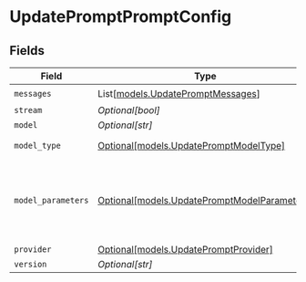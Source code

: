# UpdatePromptPromptConfig


## Fields

| Field                                                                                    | Type                                                                                     | Required                                                                                 | Description                                                                              |
| ---------------------------------------------------------------------------------------- | ---------------------------------------------------------------------------------------- | ---------------------------------------------------------------------------------------- | ---------------------------------------------------------------------------------------- |
| `messages`                                                                               | List[[models.UpdatePromptMessages](../models/updatepromptmessages.md)]                   | :heavy_check_mark:                                                                       | N/A                                                                                      |
| `stream`                                                                                 | *Optional[bool]*                                                                         | :heavy_minus_sign:                                                                       | N/A                                                                                      |
| `model`                                                                                  | *Optional[str]*                                                                          | :heavy_minus_sign:                                                                       | N/A                                                                                      |
| `model_type`                                                                             | [Optional[models.UpdatePromptModelType]](../models/updatepromptmodeltype.md)             | :heavy_minus_sign:                                                                       | The type of the model                                                                    |
| `model_parameters`                                                                       | [Optional[models.UpdatePromptModelParameters]](../models/updatepromptmodelparameters.md) | :heavy_minus_sign:                                                                       | Model Parameters: Not all parameters apply to every model                                |
| `provider`                                                                               | [Optional[models.UpdatePromptProvider]](../models/updatepromptprovider.md)               | :heavy_minus_sign:                                                                       | N/A                                                                                      |
| `version`                                                                                | *Optional[str]*                                                                          | :heavy_minus_sign:                                                                       | N/A                                                                                      |
